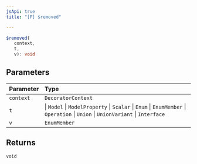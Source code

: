 ```yaml
---
jsApi: true
title: "[F] $removed"

---
```

```ts
$removed(
   context, 
   t, 
   v): void
```

## Parameters

| Parameter | Type |
| :------ | :------ |
| `context` | `DecoratorContext` |
| `t` |  \| `Model` \| `ModelProperty` \| `Scalar` \| `Enum` \| `EnumMember` \| `Operation` \| `Union` \| `UnionVariant` \| `Interface` |
| `v` | `EnumMember` |

## Returns

`void`
